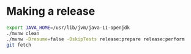# Making a release
```bash
export JAVA_HOME=/usr/lib/jvm/java-11-openjdk
./mvnw clean
./mvnw -Dresume=false -DskipTests release:prepare release:perform
git fetch
```
